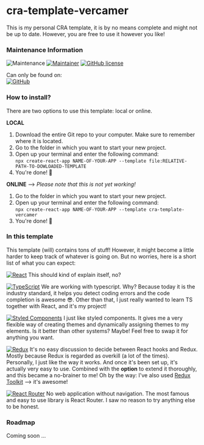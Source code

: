 # cra-template-vercamer
This is my personal CRA template, it is by no means complete and might not be up to date.
However, you are free to use it however you like!

### Maintenance Information

![Maintenance](https://img.shields.io/badge/Maintained%3F-yes-green.svg)
[![Maintainer](https://img.shields.io/badge/maintainer-ThomasVercamer-blue)](https://github.com/ThomasVercamer)
[![GitHub license](https://img.shields.io/github/license/Naereen/StrapDown.js.svg)](https://github.com/ThomasVercamer/cra-template-vercamer)

Can only be found on:
<br>[![GitHub](https://img.shields.io/badge/github-%23121011.svg?style=for-the-badge&logo=github&logoColor=white)](https://github.com/ThomasVercamer/cra-template-vercamer)

### How to install?

There are two options to use this template: local or online.

**LOCAL**

1. Download the entire Git repo to your computer. Make sure to remember where it is located.
2. Go to the folder in which you want to start your new project.
3. Open up your terminal and enter the following command:<br/> ```npx create-react-app NAME-OF-YOUR-APP --template file:RELATIVE-PATH-TO-DOWLOADED-TEMPLATE```
4. You're done! 👏

**ONLINE** --> _Please note that this is not yet working!_

1. Go to the folder in which you want to start your new project.
2. Open up your terminal and enter the following command:<br/> ```npx create-react-app NAME-OF-YOUR-APP --template cra-template-vercamer```
3. You're done! 👏

### In this template

This template (will) contains tons of stuff! However, it might become a little harder to keep track of whatever is going on.
But no worries, here is a short list of what you can expect:

[![React](https://img.shields.io/badge/react-%2320232a.svg?style=for-the-badge&logo=react&logoColor=%2361DAFB)](https://reactjs.org/)
This should kind of explain itself, no?

[![TypeScript](https://img.shields.io/badge/typescript-%23007ACC.svg?style=for-the-badge&logo=typescript&logoColor=white)](https://www.typescriptlang.org/)
We are working with typescript. Why? Because today it is the industry standard, it helps you detect coding errors and the code completion is awesome 😎.
Other than that, I just really wanted to learn TS together with React, and it's my project!

[![Styled Components](https://img.shields.io/badge/styled--components-DB7093?style=for-the-badge&logo=styled-components&logoColor=white)](https://styled-components.com/)
I just like styled components. It gives me a very flexible way of creating themes and dynamically assigning themes to
my elements. Is it better than other systems? Maybe! Feel free to swap it for anything you want.

[![Redux](https://img.shields.io/badge/redux-%23593d88.svg?style=for-the-badge&logo=redux&logoColor=white)](https://redux.js.org/)
It's no easy discussion to decide between React hooks and Redux. Mostly because Redux is regarded as overkill (a lot of the times).
Personally, I just like the way it works. And once it's been set up, it's actually very easy to use. Combined with the **option** to extend
it thoroughly, and this became a no-brainer to me! Oh by the way: I've also used [Redux Toolkit](https://redux-toolkit.js.org/) --> it's awesome!

[![React Router](https://img.shields.io/badge/React_Router-CA4245?style=for-the-badge&logo=react-router&logoColor=white)](https://reactrouter.com/docs/en/v6)
No web application without navigation. The most famous and easy to use library is React Router.
I saw no reason to try anything else to be honest.

### Roadmap

Coming soon ...